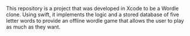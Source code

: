 This repository is a project that was developed in Xcode to be a Wordle clone. 
Using swift, it implements the logic and a stored database of five letter words to provide an offline wordle game that allows the user to play as much as they want.
